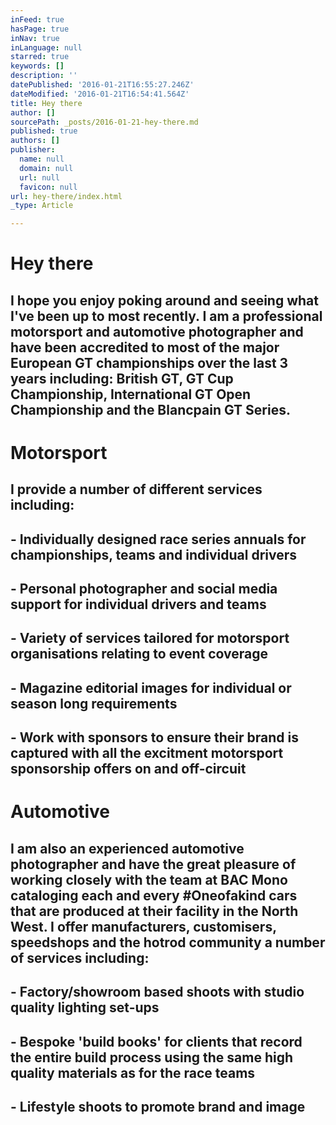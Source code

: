 ```yaml
---
inFeed: true
hasPage: true
inNav: true
inLanguage: null
starred: true
keywords: []
description: ''
datePublished: '2016-01-21T16:55:27.246Z'
dateModified: '2016-01-21T16:54:41.564Z'
title: Hey there
author: []
sourcePath: _posts/2016-01-21-hey-there.md
published: true
authors: []
publisher:
  name: null
  domain: null
  url: null
  favicon: null
url: hey-there/index.html
_type: Article

---
```

# Hey there

## I hope you enjoy poking around and seeing what I've been up to most recently. I am a professional motorsport and automotive photographer and have been accredited to most of the major European GT championships over the last 3 years including: British GT, GT Cup Championship, International GT Open Championship and the Blancpain GT Series. 

# 

# Motorsport

## I provide a number of different services including:

## - Individually designed race series annuals for championships, teams and individual drivers

## - Personal photographer and social media support for individual drivers and teams

## - Variety of services tailored for motorsport organisations relating to event coverage

## - Magazine editorial images for individual or season long requirements

## - Work with sponsors to ensure their brand is captured with all the excitment motorsport sponsorship offers on and off-circuit

# 

# Automotive

## I am also an experienced automotive photographer and have the great pleasure of working closely with the team at BAC Mono cataloging each and every \#Oneofakind cars that are produced at their facility in the North West.  I offer manufacturers, customisers, speedshops and the hotrod community a number of services including:

## - Factory/showroom based shoots with studio quality lighting set-ups

## - Bespoke 'build books' for clients that record the entire build process using the same high quality materials as for the race teams

## - Lifestyle shoots to promote brand and image